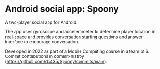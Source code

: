 # Android social app: Spoony

A two-player social app for Android. 

The app uses gyroscope and accelerometer to determine player location in real-space and provides conversation starting questions and answer interface to encourage conversation.

Developed in 2022 as part of a Mobile Computing course in a team of 6. Commit contributions in commit-histroy (https://github.com/dc435/Spoony/commits/main).
